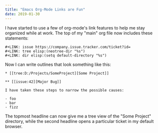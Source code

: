 ```yaml
---
title: "Emacs Org-Mode Links are Fun"
date: 2019-01-30
---
```


I have started to use a few of org-mode's link features to help me stay
organized while at work. The top of my "main" org file now includes these
statements:

```
#+LINK: issue https://company.issue.tracker.com/ticket?id=
#+LINK: tree elisp:(neotree-dir "%s")
#+LINK: dir elisp:(setq default-directory "%s")
```

Now I can write outlines that look something like this:

```
* [[tree:D:/Projects/SomeProject][Some Project]]

** [[issue:42][Major Bug]]

I have taken these steps to narrow the possible causes:

- foo
- bar
- fizz
```

The topmost headline can now give me a tree view of the "Some Project"
directory, while the second headline opens a particular ticket in my default
browser.
